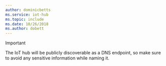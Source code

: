 ```yaml
---
author: dominicbetts
ms.service: iot-hub
ms.topic: include
ms.date: 10/26/2018
ms.author: dobett
---
```

> [!IMPORTANT]
> The IoT hub will be publicly discoverable as a DNS endpoint, so make sure to avoid any sensitive information while naming it.
>
